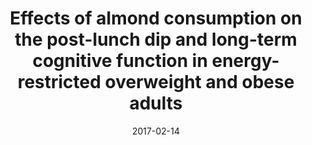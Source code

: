 ---
title: "Effects of almond consumption on the post-lunch dip and long-term cognitive function in energy-restricted overweight and obese adults"
citation: "**Dhillon J**, Tan S-Y, Mattes RD. *The British Journal of Nutrition*. 2017."
date: '2017-02-14'
image: '/static/img/pub/almond_dip.jpg'
pmid: '28183366'
---